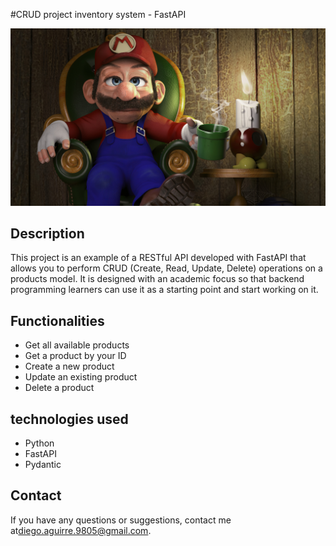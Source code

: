 #CRUD project inventory system - FastAPI

<img src="img/mario.png" alt="image">

## Description

This project is an example of a RESTful API developed with FastAPI that allows you to perform CRUD (Create, Read, Update, Delete) operations on a products model. It is designed with an academic focus so that backend programming learners can use it as a starting point and start working on it.

## Functionalities

- Get all available products
- Get a product by your ID
- Create a new product
- Update an existing product
- Delete a product

## technologies used 

- Python
- FastAPI
- Pydantic

## Contact

If you have any questions or suggestions, contact me at[diego.aguirre.9805@gmail.com](diego.aguirre.9805@gmail.com).


